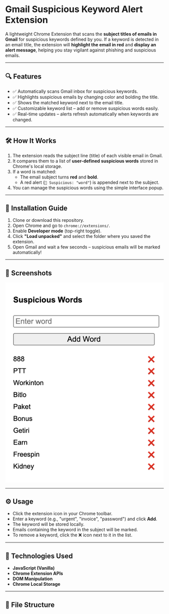 # Gmail Suspicious Keyword Alert Extension

A lightweight Chrome Extension that scans the **subject titles of emails in Gmail** for suspicious keywords defined by you. If a keyword is detected in an email title, the extension will **highlight the email in red** and **display an alert message**, helping you stay vigilant against phishing and suspicious emails.

---

## 🔍 Features

- ✅ Automatically scans Gmail inbox for suspicious keywords.
- ✅ Highlights suspicious emails by changing color and bolding the title.
- ✅ Shows the matched keyword next to the email title.
- ✅ Customizable keyword list – add or remove suspicious words easily.
- ✅ Real-time updates – alerts refresh automatically when keywords are changed.

---

## 🛠️ How It Works

1. The extension reads the subject line (title) of each visible email in Gmail.
2. It compares them to a list of **user-defined suspicious words** stored in Chrome's local storage.
3. If a word is matched:
   - The email subject turns **red** and **bold**.
   - A red alert (`🔴 Suspicious: "word"`) is appended next to the subject.
4. You can manage the suspicious words using the simple interface popup.

---

## 🚀 Installation Guide

1. Clone or download this repository.
2. Open Chrome and go to `chrome://extensions/`.
3. Enable **Developer mode** (top-right toggle).
4. Click **"Load unpacked"** and select the folder where you saved the extension.
5. Open Gmail and wait a few seconds – suspicious emails will be marked automatically!

---

## 📸 Screenshots

![Screenshot](./screen-shot.png)

---

## ⚙️ Usage

- Click the extension icon in your Chrome toolbar.
- Enter a keyword (e.g., "urgent", "invoice", "password") and click **Add**.
- The keyword will be stored locally.
- Emails containing the keyword in the subject will be marked.
- To remove a keyword, click the ❌ icon next to it in the list.

---

## 🧠 Technologies Used

- **JavaScript (Vanilla)**
- **Chrome Extension APIs**
- **DOM Manipulation**
- **Chrome Local Storage**

---

## 📂 File Structure

